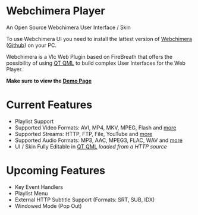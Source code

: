 Webchimera Player
==============

An Open Source Webchimera User Interface / Skin

To use Webchimera UI you need to install the lattest version of <a href="http://sourceforge.net/projects/webchimera/" target="_blank">Webchimera</a> (<a href="https://github.com/RSATom/WebChimera" target="_blank">Github</a>) on your PC.

Webchimera is a Vlc Web Plugin based on FireBreath that offers the possibility of using <a href="http://qt-project.org/" target="_blank">QT QML</a> to build complex User Interfaces for the Web Player.

<b>Make sure to view the <a href="http://jaruba.github.io/WebchimeraUI/" target="_blank">Demo Page</a></b>


Current Features
==============
- Playlist Support
- Supported Video Formats: AVI, MP4, MKV, MPEG, Flash and <a href="http://www.videolan.org/vlc/features.php?cat=input" target="_blank">more</a>
- Supported Streams: HTTP, FTP, File, YouTube and <a href="http://www.videolan.org/vlc/features.php?cat=input" target="_blank">more</a>
- Supported Audio Formats: MP3, AAC, MPEG3, FLAC, WAV and <a href="http://www.videolan.org/vlc/features.php?cat=audio" target="_blank">more</a>
- UI / Skin Fully Editable in <a href="http://qt-project.org/" target="_blank">QT QML</a> <i>loaded from a HTTP source</i>


Upcoming Features
==============
- Key Event Handlers
- Playlist Menu
- External HTTP Subtitle Support (Formats: SRT, SUB, IDX)
- Windowed Mode (Pop Out)
